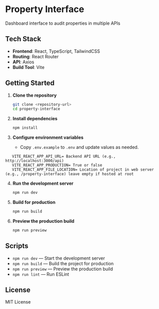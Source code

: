 # Property Interface

Dashboard interface to audit properties in multiple APIs


## Tech Stack

- **Frontend**: React, TypeScript, TailwindCSS
- **Routing**: React Router
- **API**: Axios
- **Build Tool**: Vite

## Getting Started

1. **Clone the repository**
   ```bash
   git clone <repository-url>
   cd property-interface
   ```

2. **Install dependencies**
   ```bash
   npm install
   ```

3. **Configure environment variables**
   - Copy `.env.example` to `.env` and update values as needed.

```
   VITE_REACT_APP_API_URL= Backend API URL (e.g., http://localhost:3000/api)
   VITE_REACT_APP_PRODUCTION= True or false
   VITE_REACT_APP_FILE_LOCATION= Location of project in web server (e.g., /property-interface) leave empty if hosted at root
```
4. **Run the development server**
   ```bash
   npm run dev
   ```

5. **Build for production**
   ```bash
   npm run build
   ```

6. **Preview the production build**
   ```bash
   npm run preview
   ```


## Scripts

- `npm run dev` — Start the development server
- `npm run build` — Build the project for production
- `npm run preview` — Preview the production build
- `npm run lint` — Run ESLint


## License

MIT License
